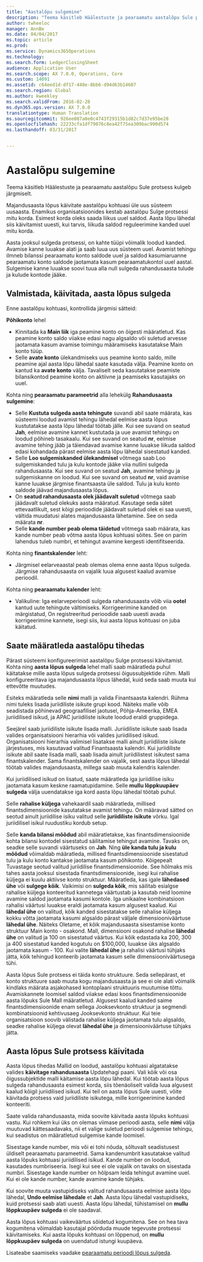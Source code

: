 ```yaml
---
title: "Aastalõpu sulgemine"
description: "Teema käsitleb Häälestuste ja pearaamatu aastalõpu Sule protsess kulgeb järgmiselt."
author: twheeloc
manager: AnnBe
ms.date: 04/04/2017
ms.topic: article
ms.prod: 
ms.service: Dynamics365Operations
ms.technology: 
ms.search.form: LedgerClosingSheet
audience: Application User
ms.search.scope: AX 7.0.0, Operations, Core
ms.custom: 14091
ms.assetid: c64eed1d-df17-448e-8bb6-d94d63b14607
ms.search.region: Global
ms.author: kweekley
ms.search.validFrom: 2016-02-28
ms.dyn365.ops.version: AX 7.0.0
translationtype: Human Translation
ms.sourcegitcommit: 926ee087a0e0c4743f29315b1d82c7d37e95be28
ms.openlocfilehash: 22233cfa1df79076c8ea42f75ea309bac990d574
ms.lasthandoff: 03/31/2017


---
```


# <a name="year-end-close"></a>Aastalõpu sulgemine

Teema käsitleb Häälestuste ja pearaamatu aastalõpu Sule protsess kulgeb järgmiselt. 

Majandusaasta lõpus käivitate aastalõpu kohtuasi üle uus süsteem uusaasta. Enamikus organisatsioonides kestab aastalõpu Sulge protsessi mitu korda. Esimest korda oleks saada liikus uuel saldod. Aasta lõpu lähedal siis käivitamist uuesti, kui tarvis, liikuda saldod reguleerimine kanded uuel mitu korda. 

Aasta jooksul sulgeda protsessi, on kahte tüüpi võimalik loodud kanded. Avamise kanne luuakse alati ja saab luua uus süsteem uuel. Avamist tehingu ilmneb bilanssi pearaamatu konto saldode uuel ja saldod kasumiaruanne pearaamatu konto saldode jaotamata kasum pearaamatukontol uuel aastal. Sulgemise kanne luuakse soovi tuua alla null sulgeda rahandusaasta tulude ja kulude kontode jääke.

## <a name="prepare-to-run-the-year-end-close"></a>Valmistada, käivitada, aasta lõpus sulgeda
Enne aastalõpu kohtuasi, kontrollida järgmisi sätteid: 

**Põhikonto** lehel

-   Kinnitada ka **Main liik** iga peamine konto on õigesti määratletud. Kas peamine konto saldo viiakse edasi nagu algsaldo või suletud arvesse jaotamata kasum avamise toimingu määramiseks kasutatakse Main konto tüüp.
-   Selle **avate konto** ülekandmiseks uus peamine konto saldo, mille peamine ajal aasta lõpu lähedal saate kasutada välja. Peamine konto on kantud ka **avate konto** välja. Tavaliselt seda kasutatakse peamiste bilansikontod peamine konto on aktiivne ja peamiseks kasutajaks on uuel.

Kohta ning **pearaamatu parameetrid** alla lehekülg **Rahandusaasta sulgemine**:

-   Selle **Kustuta sulgeda aasta tehingute** suvandi abil saate määrata, kas süsteemi loodud avamist tehingu lähedal eelmise aasta lõpus kustutatakse aasta lõpu lähedal töötab jälle. Kui see suvand on seatud **Jah**, eelmise avamine kannet kustutada ja uue avamist tehingu on loodud põhineb tasakaalu. Kui see suvand on seatud **nr**, eelmise avamine tehing jääb ja täiendavad avamise kanne luuakse liikuda saldod edasi kohandada pärast eelmise aasta lõpu lähedal sisestatud kanded.
-   Selle **Loo sulgemiskanded ülekandmisel** võtmega saab Loo sulgemiskanded tulu ja kulu kontode jääke viia nullini sulgeda rahandusaasta. Kui see suvand on seatud **Jah**, avamine tehingu ja sulgemiskanne on loodud. Kui see suvand on seatud **nr**, vaid avamise kanne luuakse järgmise finantsaasta üle saldod. Tulu ja kulu konto saldode jäävad majandusaasta lõpus.
-   On **seatud rahandusaasta olek jäädavalt suletud** võtmega saab jäädavalt suletud olekuks aasta määratud. Kasutage seda sätet ettevaatlikult, sest kõigi perioodide jäädavalt suletud olek ei saa uuesti, vältida muudatusi alates majandusaasta lähetamine. See on seda määrata **nr**.
-   Selle **kande number peab olema täidetud** võtmega saab määrata, kas kande number peab võtma aasta lõpus kohtuasi sõites. See on parim lahendus tuleb numbri, et tehingut avamine kergesti identifitseerida.

Kohta ning **finantskalender** leht:

-   Järgmisel eelarveaastal peab olemas olema enne aasta lõpus sulgeda. Järgmise rahandusaasta on vajalik luua algusest kaalud avamise perioodil.

Kohta ning **pearaamatu kalender** leht:

-   Valikuline: Iga eelarveperioodi sulgeda rahandusaasta võib viia **ootel** kantud uute tehingute vältimiseks. Korrigeerimine kanded on märgistatud, On registreeritud perioodide saab uuesti avada korrigeerimine kannete, isegi siis, kui aasta lõpus kohtuasi on juba käitatud.

## <a name="define-year-end-close-templates"></a>Saate määratleda aastalõpu tihedas
Pärast süsteemi konfigureerimist aastalõpu Sulge protsessi käivitamist. Kohta ning **aasta lõpus sulgeda** lehel malli saab määratleda puhul käitatakse mille aasta lõpus sulgeda protsessi õigussubjektide rühm. Malli konfigureeritava iga majandusaasta lõpus lähedal, kuid seda saab muuta kui ettevõtte muutudes. 

Esiteks määratleda selle **nimi** malli ja valida Finantsaasta kalendri. Rühma nimi tuleks lisada juriidiliste isikute grupi kood.  Näiteks malle võib seadistada põhinevad geograafilisel jaotusel, Põhja-Ameerika, EMEA juriidilised isikud, ja APAC juriidiliste isikute loodud eraldi gruppidega. 

Seejärel saab juriidiliste isikute lisada malli. Juriidiliste isikute saab lisada valides organisatsiooni hierarhia või valides juriidilised isikud. Organisatsiooni hierarhia valimisel lisatakse malli ainult juriidiliste isikute järjestuses, mis kasutavad valitud Finantsaasta kalendri. Kui juriidiliste isikute abil saate lisada malli, saab lisada ainult juriidilistest isikutest sama finantskalender. Sama finantskalender on vajalik, sest aasta lõpus lähedal töötab valides majandusaasta, millega saab muuta kalendris kalender. 

Kui juriidilised isikud on lisatud, saate määratleda iga juriidilise isiku jaotamata kasum keskne raamatupidamine. Selle **mullu lõppkuupäev sulgeda** välja uuendatakse iga kord aasta lõpu lähedal töötab puhul. 

Selle **rahalise küljega** vahekaardil saab määratleda, millised finantsdimensioonide kasutatakse avamist tehingu. On määravad sätted on seotud ainult juriidilise isiku valitud selle **juriidiliste isikute** võrku. Igal juriidilisel isikul ruudustiku kordub setup. 

Selle **kanda bilansi mõõdud** abil määratletakse, kas finantsdimensioonide kohta bilansi kontodel sisestatud säilitamise tehingut avamine. Tavaks on, seadke selle suvandi väärtuseks on **Jah**. Ning **üle kanda tulu ja kulu mõõdud** võimaldab määratleda, millised finantsdimensioonide sisestatud tulu ja kulu konto kantakse jaotamata kasum põhikonto. Kõigepealt Tuvastage seotud valitud juriidilise finantsdimensioonide. See hõlmaks mis tahes aasta jooksul sisestada finantsdimensioonide, isegi kui rahalise küljega ei kuulu aktiivse konto struktuur. Määratleda, kas igale **lähedased ühe** või **sulgege kõik**.  Vaikimisi on **sulgeda kõik**, mis säilitab esialgse rahalise küljega konteeritud kannetega väärtustab ja kasutab neid loomine avamine saldod jaotamata kasumi kontole. Iga unikaalne kombinatsioon rahalisi väärtusi luuakse eraldi jaotamata kasum algusest kaalud. Kui **lähedal ühe** on valitud, kõik kanded sisestatakse selle rahalise küljega kokku võtta jaotamata kasumi algsaldo pärast väljale dimensiooniväärtuse **lähedal ühe**. Näiteks Oletame, et kõik majandusaasta sisestamise konto struktuur Main konto - osakond. Mall, dimensiooni osakond rahalise **lähedal ühe** on valitud ja 100 on sisestatud väärtus. Kui kõik edastada ka 200, 300 ja 400 sisestatud kanded kogutulu on $100,000, luuakse üks algsaldo jaotamata kasum - 100. Kui valite **lähedal ühe** ja rahalisi väärtusi tühjaks jätta, kõik tehingud konteerib jaotamata kasum selle dimensiooniväärtusega tühi. 

Aasta lõpus Sule protsess ei täida konto struktuure. Seda sellepärast, et konto struktuure saab muuta kogu majandusaasta ja see ei ole alati võimalik kindlaks määrata asjakohased kontoplaani struktuuris muutumise tõttu.  Avamiskannete loomisel saldod viiakse edasi koos finantsdimensioonide aasta lõpuks Sule Mall määratletud. Algusest kaalud kanded saime finantsdimensioonide enam sellega Jooksevkonto struktuur ja segmendi kombinatsioonid kehtivusaeg Jooksevkonto struktuur. Kui teie organisatsioon soovib välistada rahalise küljega jaotamata tulu algsaldo, seadke rahalise küljega olevat **lähedal ühe** ja dimensiooniväärtuse tühjaks jätta.

## <a name="run-the-year-end-close-process"></a>Aasta lõpus Sule protsess käivitada
Aasta lõpus tihedas Mallid on loodud, aastalõpu kohtuasi algatatakse valides **käivitage rahandusaasta** Updatehagi paani. Vali kõik või osa õigussubjektide malli käitamise aasta lõpu lähedal. Kui töötab aasta lõpus sulgeda rahandusaasta esimest korda, siis tõenäoliselt valida luua algusest kaalud kõigil juriidilised isikud. Kui teil on aasta lõpus Sule uuesti, võite käivitada protsess vaid juriidiliste isikutega, mille korrigeerimine kanded konteeriti. 

Saate valida rahandusaasta, mida soovite käivitada aasta lõpuks kohtuasi vastu. Kui rohkem kui üks on olemas viimase perioodi aasta, selle **nimi** välja muutuvad kättesaadavaks, nii et valige suletud perioodi sulgemise tehingu, kui seadistus on määratletud sulgemise kande loomisel. 

Sisestage kande number, mis või ei tohi nõuda, sõltuvalt seadistusest üldiselt pearaamatu parameetrid. Sama kandenumbrit kasutatakse valitud aasta lõpuks kohtuasi juriidilised isikud. Kande number on loodud, kasutades numbriseeria. Isegi kui see ei ole vajalik on tavaks on sisestada numbri. Sisestage kande number on hõlpsam leida tehingut avamine uuel. Kui ei ole kande number, kande avamine kande tühjaks. 

Kui soovite muuta vastupidiseks valitud rahandusaasta eelmise aasta lõpu lähedal, **Undo eelmise lähedale** et **Jah**. Aasta lõpu lähedal vastupidiseks, kuid protsessi saab alati uuesti. Aasta lõpu lähedal, tühistamisel on **mullu lõppkuupäev sulgeda** ei ole saadaval. 

Aasta lõpus kohtuasi vaikeväärtus sõidetud kogumitena. See on hea tava kogumitena võimaldab kasutajal pöörduda muude tegevuste protsessi käivitamiseks. Kui aasta lõpuks kohtuasi on lõppenud, on **mullu lõppkuupäev sulgeda** on uuendatud istungi kuupäeva.

Lisateabe saamiseks vaadake [pearaamatu perioodi lõpus sulgeda](close-general-ledger-at-period-end.md).


